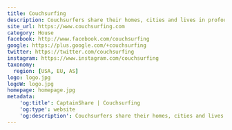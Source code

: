 ```yaml
---
title: Couchsurfing
description: Couchsurfers share their homes, cities and lives in profound in meaningful ways, making travel anywhere in the world a truly social experience.
site_url: https://www.couchsurfing.com
category: House
facebook: http://www.facebook.com/couchsurfing
google: https://plus.google.com/+couchsurfing
twitter: https://twitter.com/couchsurfing
instagram: https://www.instagram.com/couchsurfing
taxonomy:
  region: [USA, EU, AS]
logo: logo.jpg
logoW: logo.jpg
homepage: homepage.jpg
metadata:
    'og:title': CaptainShare | Couchsurfing
    'og:type': website
    'og:description': Couchsurfers share their homes, cities and lives in profound in meaningful ways, making travel anywhere in the world a truly social experience.
---
```

